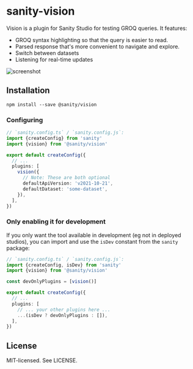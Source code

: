 # sanity-vision

Vision is a plugin for Sanity Studio for testing GROQ queries. It features:

- GROQ syntax highlighting so that the query is easier to read.
- Parsed response that's more convenient to navigate and explore.
- Switch between datasets
- Listening for real-time updates

![screenshot](https://cdn.sanity.io/images/3do82whm/next/da4cb4ff12945f0a95e6695ee2fad0470e14da9e-1651x1017.png)

## Installation

`npm install --save @sanity/vision`

### Configuring

```ts
// `sanity.config.ts` / `sanity.config.js`:
import {createConfig} from 'sanity'
import {vision} from '@sanity/vision'

export default createConfig({
  // ...
  plugins: [
    vision({
      // Note: These are both optional
      defaultApiVersion: 'v2021-10-21',
      defaultDataset: 'some-dataset',
    }),
  ],
})
```

### Only enabling it for development

If you only want the tool available in development (eg not in deployed studios), you can import and use the `isDev` constant from the `sanity` package:

```ts
// `sanity.config.ts` / `sanity.config.js`:
import {createConfig, isDev} from 'sanity'
import {vision} from '@sanity/vision'

const devOnlyPlugins = [vision()]

export default createConfig({
  // ...
  plugins: [
    // ... your other plugins here ...
    ...(isDev ? devOnlyPlugins : []),
  ],
})
```

## License

MIT-licensed. See LICENSE.
